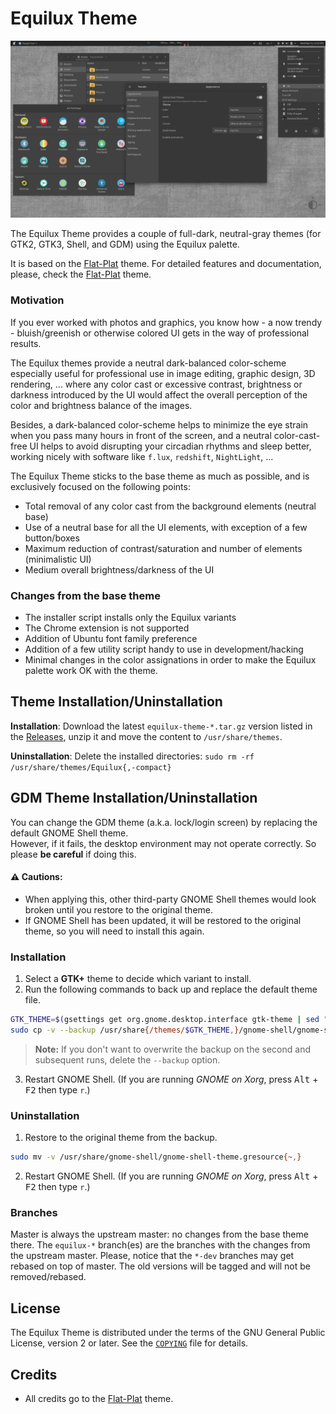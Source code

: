 # Equilux Theme

![Screenshot](screenshot.png)

The Equilux Theme provides a couple of full-dark, neutral-gray themes (for GTK2, GTK3, Shell, and GDM) using the Equilux palette.

It is based on the [Flat-Plat](https://github.com/nana-4/Flat-Plat) theme. For detailed features and documentation, please, check the [Flat-Plat](https://github.com/nana-4/Flat-Plat) theme.

### Motivation

If you ever worked with photos and graphics, you know how - a now trendy - bluish/greenish or otherwise colored UI gets in the way of professional results.

The Equilux themes provide a neutral dark-balanced color-scheme especially useful for professional use in image editing, graphic design, 3D rendering, ... where any color cast or excessive contrast, brightness or darkness introduced by the UI would affect the overall perception of the color and brightness balance of the images.

Besides, a dark-balanced color-scheme helps to minimize the eye strain when you pass many hours in front of the screen, and a neutral color-cast-free UI helps to avoid disrupting your circadian rhythms and sleep better, working nicely with software like `f.lux`, `redshift`, `NightLight`, ...

The Equilux Theme sticks to the base theme as much as possible, and is exclusively focused on the following points:

- Total removal of any color cast from the background elements (neutral base)
- Use of a neutral base for all the UI elements, with exception of a few button/boxes
- Maximum reduction of contrast/saturation and number of elements (minimalistic UI)
- Medium overall brightness/darkness of the UI

### Changes from the base theme

- The installer script installs only the Equilux variants
- The Chrome extension is not supported
- Addition of Ubuntu font family preference
- Addition of a few utility script handy to use in development/hacking
- Minimal changes in the color assignations in order to make the Equilux palette work OK with the theme.

## Theme Installation/Uninstallation

**Installation**: Download the latest `equilux-theme-*.tar.gz` version listed in the [Releases](https://github.com/ddnexus/equilux-theme/releases), unzip it and move the content to `/usr/share/themes`.

**Uninstallation**: Delete the installed directories: `sudo rm -rf /usr/share/themes/Equilux{,-compact}`

## GDM Theme Installation/Uninstallation

You can change the GDM theme (a.k.a. lock/login screen) by replacing the default GNOME Shell theme.  
However, if it fails, the desktop environment may not operate correctly. So please **be careful** if doing this.

#### :warning: Cautions:
- When applying this, other third-party GNOME Shell themes would look broken until you restore to the original theme.
- If GNOME Shell has been updated, it will be restored to the original theme, so you will need to install this again.

### Installation
1. Select a **GTK+** theme to decide which variant to install.
2. Run the following commands to back up and replace the default theme file.

  ```sh
  GTK_THEME=$(gsettings get org.gnome.desktop.interface gtk-theme | sed "s/'//g")
  sudo cp -v --backup /usr/share{/themes/$GTK_THEME,}/gnome-shell/gnome-shell-theme.gresource
  ```

  > **Note:** If you don't want to overwrite the backup on the second and subsequent runs, delete the `--backup` option.

3. Restart GNOME Shell. (If you are running _GNOME on Xorg_, press <kbd>Alt</kbd> + <kbd>F2</kbd> then type `r`.)

### Uninstallation
1. Restore to the original theme from the backup.

  ```sh
  sudo mv -v /usr/share/gnome-shell/gnome-shell-theme.gresource{~,}
  ```

2. Restart GNOME Shell. (If you are running _GNOME on Xorg_, press <kbd>Alt</kbd> + <kbd>F2</kbd> then type `r`.)


### Branches

Master is always the upstream master: no changes from the base theme there.
The `equilux-*` branch(es) are the branches with the changes from the upstream master.
Please, notice that the `*-dev` branches may get rebased on top of master. The old versions will be tagged and will not be removed/rebased.

## License

The Equilux Theme is distributed under the terms of the GNU General Public License, version 2 or later. See the [`COPYING`](COPYING) file for details.

## Credits

- All credits go to the [Flat-Plat](https://github.com/nana-4/Flat-Plat) theme.
